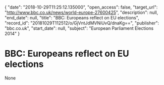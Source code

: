 {
  "date": "2018-10-29T11:25:12.135000", 
  "open_access": false, 
  "target_url": "http://www.bbc.co.uk/news/world-europe-27600425", 
  "description": null, 
  "end_date": null, 
  "title": "BBC:  Europeans reflect on EU elections", 
  "record_id": "20181029T112512/o/GjVntJdMVNiUvQ/dnaKg==", 
  "publisher": "bbc.co.uk", 
  "start_date": null, 
  "subject": "European Parliament Elections 2014"
}

# BBC:  Europeans reflect on EU elections

None